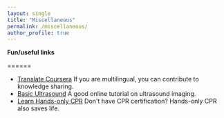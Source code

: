 ```yaml
---
layout: single
title: "Miscellaneous"
permalink: /miscellaneous/
author_profile: true
---
```


**Fun/useful links**

======
* [Translate Coursera](https://translate-coursera.org/) If you are multilingual, you can contribute to knowledge sharing.
* [Basic Ultrasound](http://folk.ntnu.no/stoylen/strainrate/Basic_ultrasound) A good online tutorial on ultrasound imaging.
* [Learn Hands-only CPR](https://www.youtube.com/watch?v=qCAFx-ltco0) Don't have CPR certification? Hands-only CPR also saves life.
